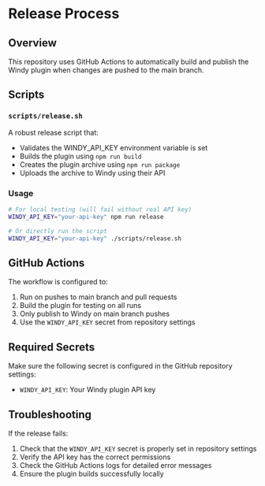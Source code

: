 # Release Process

## Overview

This repository uses GitHub Actions to automatically build and publish the Windy plugin when changes are pushed to the main branch.

## Scripts

### `scripts/release.sh`

A robust release script that:
- Validates the WINDY_API_KEY environment variable is set
- Builds the plugin using `npm run build`
- Creates the plugin archive using `npm run package`
- Uploads the archive to Windy using their API

### Usage

```bash
# For local testing (will fail without real API key)
WINDY_API_KEY="your-api-key" npm run release

# Or directly run the script
WINDY_API_KEY="your-api-key" ./scripts/release.sh
```

## GitHub Actions

The workflow is configured to:
1. Run on pushes to main branch and pull requests
2. Build the plugin for testing on all runs
3. Only publish to Windy on main branch pushes
4. Use the `WINDY_API_KEY` secret from repository settings

## Required Secrets

Make sure the following secret is configured in the GitHub repository settings:
- `WINDY_API_KEY`: Your Windy plugin API key

## Troubleshooting

If the release fails:
1. Check that the `WINDY_API_KEY` secret is properly set in repository settings
2. Verify the API key has the correct permissions
3. Check the GitHub Actions logs for detailed error messages
4. Ensure the plugin builds successfully locally